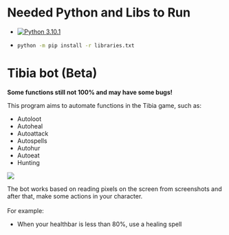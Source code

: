 # Needed Python and Libs to Run

- [![Python 3.10.1](https://img.shields.io/badge/python-3.10.1-blue.svg)](https://www.python.org/downloads/release/python-3101/)

- ```bash
  python -m pip install -r libraries.txt
  ```

# Tibia bot (Beta)
<b>Some functions still not 100% and may have some bugs!</b>

This program aims to automate functions in the Tibia game, such as: <br>
<ul>
  <li>Autoloot</li>
  <li>Autoheal</li>
  <li>Autoattack</li>
  <li>Autospells</li>
  <li>Autohur</li>
  <li>Autoeat</li>
  <li>Hunting</li>
</ul>
<img src='scripts/imgs/readmeImage.png'>

The bot works based on reading pixels on the screen from screenshots and after that, make some actions in your character.<br><br>
For example:<br>
- When your healthbar is less than 80%, use a healing spell
